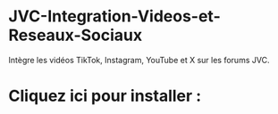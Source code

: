 # JVC-Integration-Videos-et-Reseaux-Sociaux
Intègre les vidéos TikTok, Instagram, YouTube et X sur les forums JVC.

# Cliquez ici pour installer :
